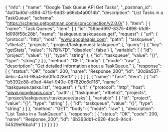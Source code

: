 {
  "info": {
    "name": "Google Task Queue API Get Tasks",
    "_postman_id": "4a01ad0d-c89d-4715-9dd3-a66cb4a0014b",
    "description": "List Tasks in a TaskQueue",
    "schema": "https://schema.getpostman.com/json/collection/v2.0.0/"
  },
  "item": [
    {
      "name": "Task Queues",
      "item": [
        {
          "id": "56bed997-8375-4898-b1d6-1d098f58c28b",
          "name": "taskqueue.taskqueues.get",
          "request": {
            "url": {
              "protocol": "http",
              "host": "www.googleapis.com",
              "path": [
                "taskqueue",
                "v1beta2",
                "projects",
                ":project/taskqueues/:taskqueue"
              ],
              "query": [
                {
                  "key": "getStats",
                  "value": "%7B%7D",
                  "disabled": false
                }
              ],
              "variable": [
                {
                  "id": "project",
                  "value": "{}",
                  "type": "string"
                },
                {
                  "id": "taskqueue",
                  "value": "{}",
                  "type": "string"
                }
              ]
            },
            "method": "GET",
            "body": {
              "mode": "raw"
            },
            "description": "Get detailed information about a TaskQueue."
          },
          "response": [
            {
              "status": "OK",
              "code": 200,
              "name": "Response_200",
              "id": "30d9a537-4ebc-4a7d-98a4-8d0ffc028ef0"
            }
          ]
        }
      ]
    },
    {
      "name": "Task",
      "item": [
        {
          "id": "b5392c88-d9ad-44af-940e-087820c6d116",
          "name": "taskqueue.tasks.list",
          "request": {
            "url": {
              "protocol": "http",
              "host": "www.googleapis.com",
              "path": [
                "taskqueue",
                "v1beta2",
                "projects",
                ":project/taskqueues/:taskqueue/tasks"
              ],
              "variable": [
                {
                  "id": "project",
                  "value": "{}",
                  "type": "string"
                },
                {
                  "id": "taskqueue",
                  "value": "{}",
                  "type": "string"
                }
              ]
            },
            "method": "GET",
            "body": {
              "mode": "raw"
            },
            "description": "List Tasks in a TaskQueue"
          },
          "response": [
            {
              "status": "OK",
              "code": 200,
              "name": "Response_200",
              "id": "6b363db1-c628-4bc9-94c4-54529ef6ba1d"
            }
          ]
        }
      ]
    }
  ]
}